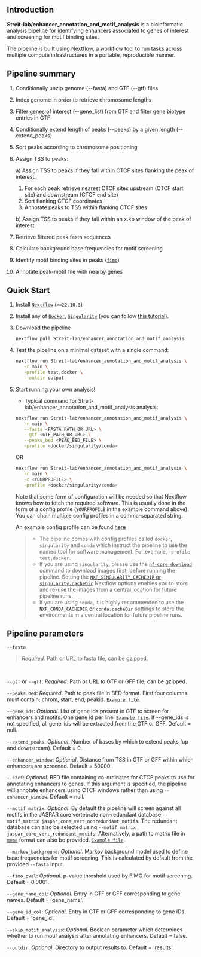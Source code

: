 ## Introduction

**Streit-lab/enhancer_annotation_and_motif_analysis** is a bioinformatic analysis pipeline for identifying enhancers associated to genes of interest and screening for motif binding sites.

The pipeline is built using [Nextflow](https://www.nextflow.io), a workflow tool to run tasks across multiple compute infrastructures in a portable, reproducible manner.

## Pipeline summary

1. Conditionally unzip genome (--fasta) and GTF (--gtf) files
2. Index genome in order to retrieve chromosome lengths
3. Filter genes of interest (--gene_list) from GTF and filter gene biotype entries in GTF
4. Conditionally extend length of peaks (--peaks) by a given length (--extend_peaks)
5. Sort peaks according to chromosome positioning

6. Assign TSS to peaks:

   a) Assign TSS to peaks if they fall within CTCF sites flanking the peak of interest:
      1. For each peak retrieve nearest CTCF sites upstream (CTCF start site) and downstream (CTCF end site)
      2. Sort flanking CTCF coordinates
      3. Annotate peaks to TSS within flanking CTCF sites

   b) Assign TSS to peaks if they fall within an x.kb window of the peak of interest

7. Retrieve filtered peak fasta sequences
8. Calculate background base frequencies for motif screening
9. Identify motif binding sites in peaks ([`fimo`](https://meme-suite.org/meme/doc/fimo.html))
10. Annotate peak-motif file with nearby genes

## Quick Start

1. Install [`Nextflow`](https://www.nextflow.io/docs/latest/getstarted.html#installation) (`>=22.10.3`)

2. Install any of [`Docker`](https://docs.docker.com/engine/installation/), [`Singularity`](https://www.sylabs.io/guides/3.0/user-guide/) (you can follow [this tutorial](https://singularity-tutorial.github.io/01-installation/)).

3. Download the pipeline

   ```bash
   nextflow pull Streit-lab/enhancer_annotation_and_motif_analysis
   ```

4. Test the pipeline on a minimal dataset with a single command:

   ```bash
   nextflow run Streit-lab/enhancer_annotation_and_motif_analysis \
      -r main \
      -profile test,docker \
      --outdir output
   ```

5. Start running your own analysis!

   - Typical command for Streit-lab/enhancer_annotation_and_motif_analysis analysis:

   ```bash
   nextflow run Streit-lab/enhancer_annotation_and_motif_analysis \
      -r main \
      --fasta <FASTA_PATH_OR_URL> \
      --gtf <GTF_PATH_OR_URL> \
      --peaks_bed <PEAK_BED_FILE> \
      -profile <docker/singularity/conda>
   ```

   OR

   ```bash
   nextflow run Streit-lab/enhancer_annotation_and_motif_analysis \
      -r main \
      -c <YOURPROFILE> \
      -profile <docker/singularity/conda>
   ```

   Note that some form of configuration will be needed so that Nextflow knows how to fetch the required software. This is usually done in the form of a config profile (`YOURPROFILE` in the example command above). You can chain multiple config profiles in a comma-separated string.

   An example config profile can be found [here](https://github.com/Streit-lab/enhancer_annotation_and_motif_analysis/blob/main/conf/test.config)

   > - The pipeline comes with config profiles called `docker`, `singularity` and `conda` which instruct the pipeline to use the named tool for software management. For example, `-profile test,docker`.
   > - If you are using `singularity`, please use the [`nf-core download`](https://nf-co.re/tools/#downloading-pipelines-for-offline-use) command to download images first, before running the pipeline. Setting the [`NXF_SINGULARITY_CACHEDIR` or `singularity.cacheDir`](https://www.nextflow.io/docs/latest/singularity.html?#singularity-docker-hub) Nextflow options enables you to store and re-use the images from a central location for future pipeline runs.
   > - If you are using `conda`, it is highly recommended to use the [`NXF_CONDA_CACHEDIR` or `conda.cacheDir`](https://www.nextflow.io/docs/latest/conda.html) settings to store the environments in a central location for future pipeline runs.


## Pipeline parameters

`--fasta`
   > *Required*. Path or URL to fasta file, can be gzipped.

</br>

`--gtf` or `--gff`: *Required*. Path or URL to GTF or GFF file, can be gzipped.

`--peaks_bed`: *Required*. Path to peak file in BED format. First four columns must contain; chrom, start, end, peakid. [`Example file`](https://github.com/Streit-lab/enhancer_annotation_and_motif_analysis/blob/main/test_data/peaks.bed).

`--gene_ids`: *Optional*. List of gene ids present in GTF to screen for enhancers and motifs. One gene id per line. [`Example file`](https://github.com/Streit-lab/enhancer_annotation_and_motif_analysis/blob/main/test_data/gene_ids.txt). If --gene_ids is not specified, all gene_ids will be extracted from the GTF or GFF. Default = null.

`--extend_peaks`: *Optional*. Number of bases by which to extend peaks (up and downstream). Default = 0.

`--enhancer_window`: *Optional*. Distance from TSS in GTF or GFF within which enhancers are screened. Default = 50000.

`--ctcf`: *Optional*. BED file containing co-ordinates for CTCF peaks to use for annotating enhancers to genes. If this argument is specified, the pipeline will annotate enhancers using CTCF windows rather than using `--enhancer_window`. Default = null.

`--motif_matrix`: *Optional*. By default the pipeline will screen against all motifs in the JASPAR core vertebrate non-redundant database `--motif_matrix jaspar_core_vert_nonredundant_motifs`. The redundant database can also be selected using `--motif_matrix jaspar_core_vert_redundant_motifs`. Alternatively, a path to matrix file in [`meme`](https://meme-suite.org/meme/doc/meme-format.html) format can also be provided. [`Example file`](https://github.com/Streit-lab/enhancer_annotation_and_motif_analysis/blob/main/test_data/six1_motifs.txt).

`--markov_background`: *Optional*. Markov background model used to define base frequencies for motif screening. This is calculated by default from the provided `--fasta` input.

`--fimo_pval`: *Optional*. p-value threshold used by FIMO for motif screening. Default = 0.0001.

`--gene_name_col`: *Optional*. Entry in GTF or GFF corresponding to gene names. Default = 'gene_name'.

`--gene_id_col`: *Optional*. Entry in GTF or GFF corresponding to gene IDs. Default = 'gene_id'.

`--skip_motif_analysis`: *Optional*. Boolean parameter which determines whether to run motif analysis after annotating enhancers. Default = false.

`--outdir`: *Optional*. Directory to output results to. Default = 'results'.